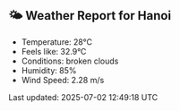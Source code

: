<!-- WEATHER-START -->
## 🌤 Weather Report for Hanoi

- Temperature: 28°C
- Feels like: 32.9°C
- Conditions: broken clouds
- Humidity: 85%
- Wind Speed: 2.28 m/s

Last updated: 2025-07-02 12:49:18 UTC
<!-- WEATHER-END -->
